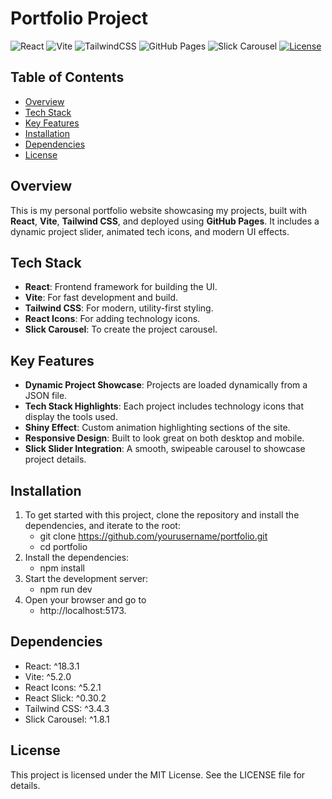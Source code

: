 # Portfolio Project

![React](https://img.shields.io/badge/React-18.3.1-blue) 
![Vite](https://img.shields.io/badge/Vite-5.2.0-brightgreen)
![TailwindCSS](https://img.shields.io/badge/TailwindCSS-3.4.3-%2338B2AC)
![GitHub Pages](https://img.shields.io/badge/GitHub%20Pages-deployed-lightgrey)
![Slick Carousel](https://img.shields.io/badge/Slick%20Carousel-1.8.1-red)
[![License](https://img.shields.io/badge/license-MIT-blue.svg?style=flat-square)](./LICENSE)


## Table of Contents
- [Overview](#overview)
- [Tech Stack](#tech-stack)
- [Key Features](#key-features)
- [Installation](#installation)
- [Dependencies](#dependencies)
- [License](#license)

## Overview

This is my personal portfolio website showcasing my projects, built with **React**, **Vite**, **Tailwind CSS**, and deployed using **GitHub Pages**. It includes a dynamic project slider, animated tech icons, and modern UI effects.

## Tech Stack
- **React**: Frontend framework for building the UI.
- **Vite**: For fast development and build.
- **Tailwind CSS**: For modern, utility-first styling.
- **React Icons**: For adding technology icons.
- **Slick Carousel**: To create the project carousel.

## Key Features
- **Dynamic Project Showcase**: Projects are loaded dynamically from a JSON file.
- **Tech Stack Highlights**: Each project includes technology icons that display the tools used.
- **Shiny Effect**: Custom animation highlighting sections of the site.
- **Responsive Design**: Built to look great on both desktop and mobile.
- **Slick Slider Integration**: A smooth, swipeable carousel to showcase project details.
  
## Installation

1. To get started with this project, clone the repository and install the dependencies, and iterate to the root:
    - git clone https://github.com/yourusername/portfolio.git
    - cd portfolio
2. Install the dependencies:
    - npm install
3. Start the development server:
    - npm run dev
4. Open your browser and go to 
    - http://localhost:5173.

## Dependencies
- React: ^18.3.1
- Vite: ^5.2.0
- React Icons: ^5.2.1
- React Slick: ^0.30.2
- Tailwind CSS: ^3.4.3
- Slick Carousel: ^1.8.1

## License
This project is licensed under the MIT License. See the LICENSE file for details.
